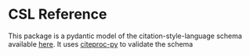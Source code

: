 # CSL Reference

This package is a pydantic model of the citation-style-language schema available [here](https://github.com/citation-style-language/schema/).
It uses [citeproc-py](https://github.com/citeproc-py/citeproc-py) to validate the schema
